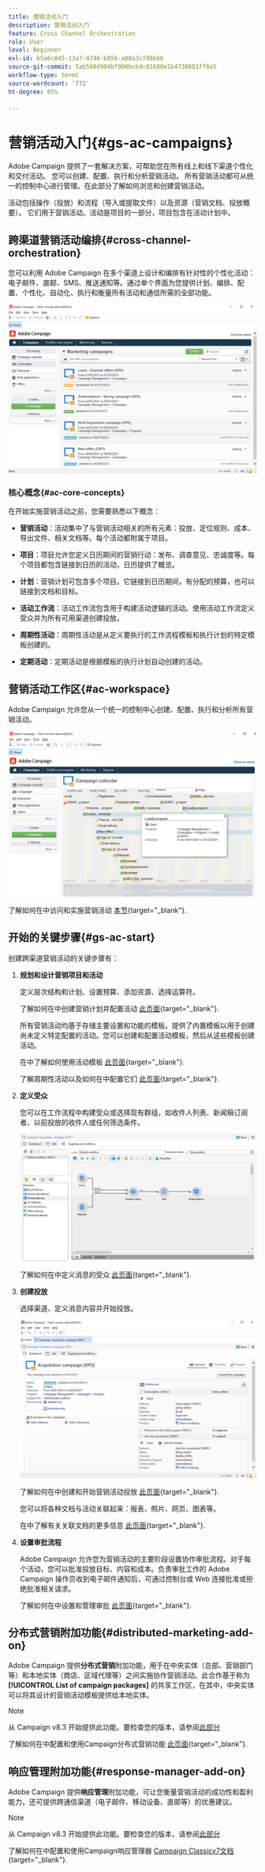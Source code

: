 ```yaml
---
title: 营销活动入门
description: 营销活动入门
feature: Cross Channel Orchestration
role: User
level: Beginner
exl-id: b5a6c845-13a7-4746-b856-a08a3cf80b66
source-git-commit: 5ab598d904bf900bcb4c01680e1b4730881ff8a5
workflow-type: tm+mt
source-wordcount: '772'
ht-degree: 85%

---
```


# 营销活动入门{#gs-ac-campaigns}

Adobe Campaign 提供了一套解决方案，可帮助您在所有线上和线下渠道个性化和交付活动。 您可以创建、配置、执行和分析营销活动。 所有营销活动都可从统一的控制中心进行管理。在此部分了解如何浏览和创建营销活动。

活动包括操作（投放）和流程（导入或提取文件）以及资源（营销文档、投放概要）。 它们用于营销活动。活动是项目的一部分，项目包含在活动计划中。

## 跨渠道营销活动编排{#cross-channel-orchestration}

您可以利用 Adobe Campaign 在多个渠道上设计和编排有针对性的个性化活动：电子邮件、直邮、SMS、推送通知等。通过单个界面为您提供计划、编排、配置、个性化、自动化、执行和衡量所有活动和通信所需的全部功能。

![](assets/campaign-tab.png)

### 核心概念{#ac-core-concepts}

在开始实施营销活动之前，您需要熟悉以下概念：

* **营销活动**：活动集中了与营销活动相关的所有元素：投放、定位规则、成本、导出文件、相关文档等。每个活动都附属于项目。

* **项目**：项目允许您定义日历期间的营销行动：发布、调查意见、忠诚度等。每个项目都包含链接到日历的活动，日历提供了概览。

* **计划**：营销计划可包含多个项目。它链接到日历期间，有分配的预算，也可以链接到文档和目标。

* **活动工作流**：活动工作流包含用于构建活动逻辑的活动。使用活动工作流定义受众并为所有可用渠道创建投放。

* **周期性活动**：周期性活动是从定义要执行的工作流程模板和执行计划的特定模板创建的。

* **定期活动**：定期活动是根据模板的执行计划自动创建的活动。

## 营销活动工作区{#ac-workspace}

Adobe Campaign 允许您从一个统一的控制中心创建、配置、执行和分析所有营销活动。

![](assets/calendar.png)

了解如何在中访问和实施营销活动 [本节](https://experienceleague.adobe.com/docs/campaign/automation/campaign-orchestration/set-up-campaigns.html?lang=zh-Hans){target="_blank"}.

## 开始的关键步骤{#gs-ac-start}

创建跨渠道营销活动的关键步骤有：

1. **规划和设计营销项目和活动**

   定义层次结构和计划、设置预算、添加资源、选择运算符。

   了解如何在中创建营销计划并配置活动 [此页面](https://experienceleague.adobe.com/docs/campaign/automation/campaign-orchestration/marketing-campaign-create.html?lang=zh-Hans){target="_blank"}.

   所有营销活动均基于存储主要设置和功能的模板。提供了内置模板以用于创建尚未定义特定配置的活动。您可以创建和配置活动模板，然后从这些模板创建活动。

   在中了解如何使用活动模板 [此页面](https://experienceleague.adobe.com/docs/campaign/automation/campaign-orchestration/marketing-campaign-templates.html?lang=zh-Hans){target="_blank"}.

   了解周期性活动以及如何在中配置它们 [此页面](https://experienceleague.adobe.com/docs/campaign/automation/campaign-orchestration/recurring-periodic-campaigns.html?lang=zh-Hans){target="_blank"}.

1. **定义受众**

   您可以在工作流程中构建受众或选择现有群组，如收件人列表、新闻稿订阅者、以前投放的收件人或任何筛选条件。

   ![](assets/campaign-wf.png)

   了解如何在中定义消息的受众 [此页面](https://experienceleague.adobe.com/docs/campaign/automation/campaign-orchestration/marketing-campaign-target.html?lang=zh-Hans){target="_blank"}.

1. **创建投放**

   选择渠道、定义消息内容并开始投放。

   ![](assets/campaign-dashboard.png)

   了解如何在中创建和开始营销活动投放 [此页面](https://experienceleague.adobe.com/docs/campaign/automation/campaign-orchestration/marketing-campaign-deliveries.html?lang=zh-Hans){target="_blank"}.

   您可以将各种文档与活动关联起来：报表、照片、网页、图表等。

   在中了解有关关联文档的更多信息 [此页面](https://experienceleague.adobe.com/docs/campaign/automation/campaign-orchestration/marketing-campaign-assets.html?lang=zh-Hans){target="_blank"}.

1. **设置审批流程**

   Adobe Campaign 允许您为营销活动的主要阶段设置协作审批流程。对于每个活动，您可以批准投放目标、内容和成本。负责审批工作的 Adobe Campaign 操作员收到电子邮件通知后，可通过控制台或 Web 连接批准或拒绝批准相关请求。

   了解如何在中设置和管理审批 [此页面](https://experienceleague.adobe.com/docs/campaign/automation/campaign-orchestration/marketing-campaign-approval.html?lang=zh-Hans#campaign-orchestration){target="_blank"}.


## 分布式营销附加功能{#distributed-marketing-add-on}

Adobe Campaign 提供&#x200B;**分布式营销**&#x200B;附加功能，用于在中央实体（总部、营销部门等）和本地实体（商店、区域代理等）之间实施协作营销活动。此合作基于称为 **[!UICONTROL List of campaign packages]** 的共享工作区，在其中，中央实体可以将其设计的营销活动模板提供给本地实体。

>[!NOTE]
>
>从 Campaign v8.3 开始提供此功能。要检查您的版本，请参阅[此部分](compatibility-matrix.md#how-to-check-your-campaign-version-and-buildversion)

了解如何在中配置和使用Campaign分布式营销功能 [此页面](https://experienceleague.adobe.com/docs/campaign/automation/distributed-marketing/about-distributed-marketing.html?lang=zh-Hans){target="_blank"}.

## 响应管理附加功能{#response-manager-add-on}

Adobe Campaign 提供&#x200B;**响应管理**&#x200B;附加功能，可让您衡量营销活动的成功性和盈利能力，还可提供跨通信渠道（电子邮件、移动设备、直邮等）的优惠建议。

>[!NOTE]
>
>从 Campaign v8.3 开始提供此功能。要检查您的版本，请参阅[此部分](compatibility-matrix.md#how-to-check-your-campaign-version-and-buildversion)

[](../assets/do-not-localize/book.png) 了解如何在中配置和使用Campaign响应管理器 [Campaign Classicv7文档](https://experienceleague.adobe.com/docs/campaign-classic/using/response-manager/about-response-manager.html?lang=zh-Hans){target="_blank"}.
